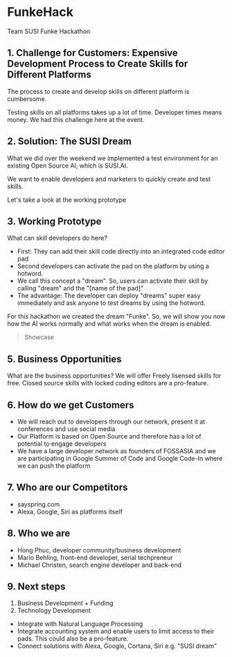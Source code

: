 # FunkeHack
Team SUSI Funke Hackathon

## 1. Challenge for Customers: Expensive Development Process to Create Skills for Different Platforms
The process to create and develop skills on different platform is cumbersome. 

Testing skills on all platforms takes up a lot of time. Developer times means money. We had this challenge here at the event.
 

## 2. Solution: The SUSI Dream
What we did over the weekend we implemented a test environment for an existing Open Source AI, which is SUSI.AI. 

We want to enable developers and marketers to quickly create and test skills.

Let's take a look at the working prototype

## 3. Working Prototype

What can skill developers do here?
* First: They can add their skill code directly into an integrated code editor pad
* Second developers can activate the pad on the platform by using a hotword. 
* We call this concept a "dream". So, users can activate their skill by calling "dream" and the "[name of the pad]"
* The advantage: The developer can deploy "dreams" super easy immediately and ask anyone to test dreams by using the hotword.

For this hackathon we created the dream "Funke". So, we will show you now how the AI works normally and what works when the dream is enabled.

> Showcase

## 5. Business Opportunities
What are the business opportunities?
We will offer Freely lisensed skills for free.
Closed source skills with locked coding editors are a pro-feature.

## 6. How do we get Customers
* We will reach out to developers through our network, present it at conferences and use social media
* Our Platform is based on Open Source and therefore has a lot of potential to engage developers
* We have a large developer network as founders of FOSSASIA and we are participating in Google Summer of Code and Google Code-In where we can push the platform

## 7. Who are our Competitors
* sayspring.com
* Alexa, Google, Siri as platforms itself

## 8. Who we are
* Hong Phuc, developer community/business development
* Mario Behling, front-end developer, serial techpreneur
* Michael Christen, search engine developer and back-end

## 9. Next steps
1. Business Development + Funding
2. Technology Development
* Integrate with Natural Language Processing
* Integrate accounting system and enable users to limit access to their pads. This could also be a pro-feature.
* Connect solutions with Alexa, Google, Cortana, Siri e.g. "SUSI dream"

